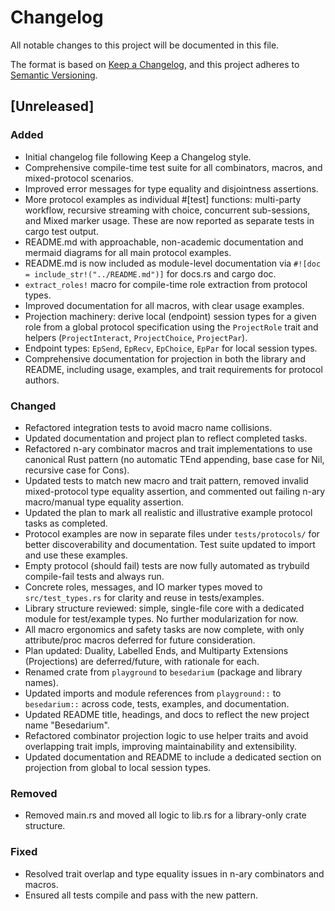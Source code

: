 # Changelog

All notable changes to this project will be documented in this file.

The format is based on [Keep a Changelog](https://keepachangelog.com/en/1.1.0/),
and this project adheres to [Semantic Versioning](https://semver.org/spec/v2.0.0.html).

## [Unreleased]
### Added
- Initial changelog file following Keep a Changelog style.
- Comprehensive compile-time test suite for all combinators, macros, and mixed-protocol scenarios.
- Improved error messages for type equality and disjointness assertions.
- More protocol examples as individual #[test] functions: multi-party workflow, recursive streaming with choice, concurrent sub-sessions, and Mixed marker usage. These are now reported as separate tests in cargo test output.
- README.md with approachable, non-academic documentation and mermaid diagrams for all main protocol examples.
- README.md is now included as module-level documentation via `#![doc = include_str!("../README.md")]` for docs.rs and cargo doc.
- `extract_roles!` macro for compile-time role extraction from protocol types.
- Improved documentation for all macros, with clear usage examples.
- Projection machinery: derive local (endpoint) session types for a given role from a global protocol specification using the `ProjectRole` trait and helpers (`ProjectInteract`, `ProjectChoice`, `ProjectPar`).
- Endpoint types: `EpSend`, `EpRecv`, `EpChoice`, `EpPar` for local session types.
- Comprehensive documentation for projection in both the library and README, including usage, examples, and trait requirements for protocol authors.

### Changed
- Refactored integration tests to avoid macro name collisions.
- Updated documentation and project plan to reflect completed tasks.
- Refactored n-ary combinator macros and trait implementations to use canonical Rust pattern (no automatic TEnd<IO> appending, base case for Nil, recursive case for Cons).
- Updated tests to match new macro and trait pattern, removed invalid mixed-protocol type equality assertion, and commented out failing n-ary macro/manual type equality assertion.
- Updated the plan to mark all realistic and illustrative example protocol tasks as completed.
- Protocol examples are now in separate files under `tests/protocols/` for better discoverability and documentation. Test suite updated to import and use these examples.
- Empty protocol (should fail) tests are now fully automated as trybuild compile-fail tests and always run.
- Concrete roles, messages, and IO marker types moved to `src/test_types.rs` for clarity and reuse in tests/examples.
- Library structure reviewed: simple, single-file core with a dedicated module for test/example types. No further modularization for now.
- All macro ergonomics and safety tasks are now complete, with only attribute/proc macros deferred for future consideration.
- Plan updated: Duality, Labelled Ends, and Multiparty Extensions (Projections) are deferred/future, with rationale for each.
- Renamed crate from `playground` to `besedarium` (package and library names).
- Updated imports and module references from `playground::` to `besedarium::` across code, tests, examples, and documentation.
- Updated README title, headings, and docs to reflect the new project name "Besedarium".
- Refactored combinator projection logic to use helper traits and avoid overlapping trait impls, improving maintainability and extensibility.
- Updated documentation and README to include a dedicated section on projection from global to local session types.

### Removed
- Removed main.rs and moved all logic to lib.rs for a library-only crate structure.

### Fixed
- Resolved trait overlap and type equality issues in n-ary combinators and macros.
- Ensured all tests compile and pass with the new pattern.

